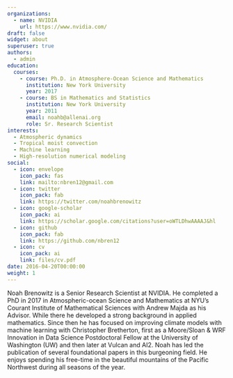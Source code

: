 ```yaml
---
organizations:
  - name: NVIDIA
    url: https://www.nvidia.com/
draft: false
widget: about
superuser: true
authors:
  - admin
education:
  courses:
    - course: Ph.D. in Atmosphere-Ocean Science and Mathematics
      institution: New York University
      year: 2017
    - course: BS in Mathematics and Statistics
      institution: New York University
      year: 2011
      email: noahb@allenai.org
      role: Sr. Research Scientist
interests:
  - Atmospheric dynamics
  - Tropical moist convection
  - Machine learning
  - High-resolution numerical modeling
social:
  - icon: envelope
    icon_pack: fas
    link: mailto:nbren12@gmail.com
  - icon: twitter
    icon_pack: fab
    link: https://twitter.com/noahbrenowitz
  - icon: google-scholar
    icon_pack: ai
    link: https://scholar.google.com/citations?user=oWTLDhwAAAAJ&hl
  - icon: github
    icon_pack: fab
    link: https://github.com/nbren12
  - icon: cv
    icon_pack: ai
    link: files/cv.pdf
date: 2016-04-20T00:00:00
weight: 1
---
```

Noah Brenowitz is a Senior Research Scientist at NVIDIA.
He completed a PhD in 2017 in Atmospheric-ocean Science and Mathematics at NYU’s Courant Institute of Mathematical Sciences with Andrew Majda as his Advisor. While there he developed a strong background in applied mathematics. Since then he has focused on improving climate models with machine learning with Christopher Bretherton, first as a Moore/Sloan & WRF Innovation in Data Science Postdoctoral Fellow at the University of Washington (UW) and then later at Vulcan and AI2.
Noah has led the publication of several foundational papers in this burgeoning field. He enjoys spending his free-time in the beautiful mountains of the Pacific Northwest during all seasons of the year.
